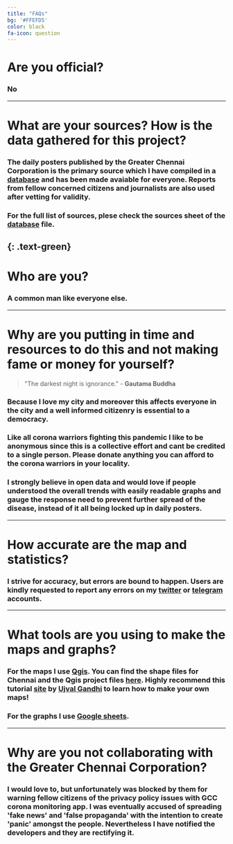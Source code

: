 ```yaml
---
title: "FAQs"
bg: '#FFEFD5'
color: black
fa-icon: question
---
```



# Are you official?

### No

------------------------

# What are your sources? How is the data gathered for this project?

### The daily posters published by the Greater Chennai Corporation is the primary source which I have compiled in a [database](https://elseasama.github.io/covid19chennai/#database) and has been made avaiable for everyone. Reports from fellow concerned citizens and journalists are also used after vetting for validity. 
### For the full list of sources, plese check the sources sheet of the [database](https://elseasama.github.io/covid19chennai/#database) file. 
{: .text-green}
------------------------

# Who are you?

### A common man like everyone else.

------------------------

# Why are you putting in time and resources to do this and not making fame or money for yourself?
> "The darkest night is ignorance." - **Gautama Buddha**

### Because I love my city and moreover this affects everyone in the city and a well informed citizenry is essential to a democracy.

### Like all corona warriors fighting this pandemic I like to be anonymous since this is a collective effort and cant be credited to a single person. Please donate anything you can afford to the corona warriors in your locality.

### I strongly believe in open data and would love if people understood the overall trends with easily readable graphs and gauge the response need to prevent further spread of the disease, instead of it all being locked up in daily posters.

------------------------

# How accurate are the map and statistics?

### I strive for accuracy, but errors are bound to happen. Users are kindly requested to report any errors on my <a href= "https://elseasama.github.io/covid19chennai/#contactme">twitter</a> or <a href="https://elseasama.github.io/covid19chennai/#contactme"> telegram</a> accounts.

------------------------

# What tools are you using to make the maps and graphs?

### For the **maps** I use [Qgis](https://qgis.org/en/site/ "Qgis- V3.12.2"). You can find the shape files for Chennai and the Qgis project files [here](https://github.com/elseasama/covid19chennai/tree/gh-pages/chennai_data). Highly recommend this tutorial [site](https://www.qgistutorials.com/en/) by [Ujval Gandhi](https://twitter.com/spatialthoughts) to learn how to make your own maps!

### For the **graphs** I use [Google sheets](https://www.google.com/sheets/about/).



------------------------

# Why are you not collaborating with the Greater Chennai Corporation?

### I would love to, but unfortunately was blocked by them for warning fellow citizens of the privacy policy issues with GCC corona monitoring app. I was eventually accused of spreading 'fake news' and 'false propaganda' with the intention to create 'panic' amongst the people. Nevertheless I have notified the developers and they are rectifying it. 



